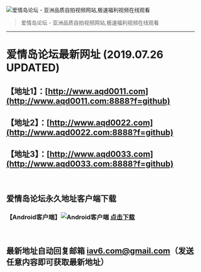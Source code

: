 ![爱情岛论坛 - 亚洲品质自拍视频网站,极速福利视频在线观看](http://ww1.sinaimg.cn/mw690/007drMcOgy1fzlhzifhx1j30eg039jrk.jpg)
> 爱情岛论坛 - 亚洲品质自拍视频网站,极速福利视频在线观看

---

# 爱情岛论坛最新网址 (2019.07.26 UPDATED)
## 【地址1】：[http://www.aqd0011.com](http://www.aqd0011.com:8888?f=github)
## 【地址2】：[http://www.aqd0022.com](http://www.aqd0022.com:8888?f=github)
## 【地址3】：[http://www.aqd0033.com](http://www.aqd0033.com:8888?f=github)

<br>

## 爱情岛论坛永久地址客户端下载 
### 【Android客户端】![Android客户端](https://ww1.sinaimg.cn/large/007drMcOgy1fzljgv278jj300f00ia9t.jpg) [点击下载](https://cdn.m1968.com/app/aqdlt_android_0828.apk)

<br>

## 最新地址自动回复邮箱 [iav6.com@gmail.com](mailto:iav6.com@gmail.com)（发送任意内容即可获取最新地址）
